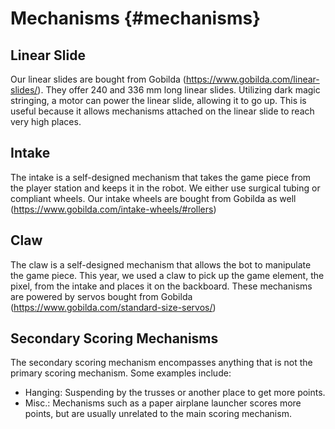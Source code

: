 Mechanisms {#mechanisms}
============

## Linear Slide

Our linear slides are bought from Gobilda (https://www.gobilda.com/linear-slides/).
They offer 240 and 336 mm long linear slides. Utilizing dark magic stringing, a motor can power the linear slide, allowing it to go up. This is useful because it allows mechanisms attached on the linear slide to reach very high places. 

## Intake

The intake is a self-designed mechanism that takes the game piece from the player station and keeps it in the robot. We either use surgical tubing or compliant wheels. 
Our intake wheels are bought from Gobilda as well (https://www.gobilda.com/intake-wheels/#rollers)


## Claw

The claw is a self-designed mechanism that allows the bot to manipulate the game piece. This year, we used a claw to pick up the game element, the pixel, from the intake and places it on the backboard. 
These mechanisms are powered by servos bought from Gobilda (https://www.gobilda.com/standard-size-servos/)

## Secondary Scoring Mechanisms

The secondary scoring mechanism encompasses anything that is not the primary scoring mechanism. Some examples include:

- Hanging: Suspending by the trusses or another place to get more points.
- Misc.: Mechanisms such as a paper airplane launcher scores more points, but are usually unrelated to the main scoring mechanism. 
